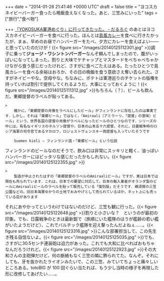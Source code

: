 
+++
date = "2014-01-28 21:41:46 +0000 UTC"
draft = false
title = "ヨコスカネイビーバーガー食ったら晩飯食えなくなった。あと、三笠みにいった"
tags = ["旅行","食べ物"]

+++
<a href="https://blog.daruyanagi.jp/entry/2014/01/28/122457">「YOKOSUKA軍港めぐり」に行ってきたった。 - だるろぐ</a> のあとはヨコスカネイビーバーガーを食べに行った。ほんとは<a href="http://nlab.itmedia.co.jp/nl/articles/1312/06/news137.html">島風カレー</a>を食べに行きたかったが、まぁ、早めのお昼でハンバーガーをたべ、夕方にカレーを食えばよい――と思っていたのだけが！{{< figure src="/images/20140125112301.jpg"  >}}調子に乗って**ジョージ・ワシントンバーガー**なんぞ頼んでしまったので、腹がいっぱいになってしまった。割りと大味でケチャップとマスタードをべちゃべちゃかけながら食う感じだったけれど、さすがに食べごたえはある。たったひとつで島風カレーを食べる余裕はおろか、その日の晩飯を食う意欲さえ奪い去られた。さすがネイビーやな。空母やな。ちなみに、ポテトは軍港巡りのチケットの版権を持っていれば割引で提供してくれるようだ。大事にとっておくように！{{< figure src="/images/20140125111312.jpg"  >}}もちろん（？）、ビールも飲んだ。東郷提督のラベルが貼ってある。

    >
        確かに，「東郷提督の肖像をラベルにしたビール」がフィンランドに存在したのは事実です．しかし，それは「東郷ビール」ではなく，「Amiraali（アミラーリ，「提督」の意味）ビール」という，世界各国の提督の肖像がラベルになったビールのひとつなのです．シリーズの中には，有名なイギリスのネルソン提督や，日本の山本五十六提督，それに，日露戦争時のロシア海軍の司令官であるマカロフ，ロジェストヴェンスキー両提督も入っていたそうです

        Suomen kieli − フィンランド語・「東郷ビール」という伝説
    
フィンランドのビールなのだそうで、飲み口は非常にスッキリと軽く、油っぽいハンバーガーにはピッタリな感じだったかもしれない。{{< figure src="/images/20140125122355.jpg"  >}}<br/>


    >
        製造が中止されたはずの「東郷提督のラベルのAmiraaliビール」ですが，実は日本では現在も売られています．これは，日本での要望に対応して，日本の輸入業者がオランダ製のビールにAmiraaliビールのラベルを貼って販売している「復刻版」だそうです．横須賀の三笠公園などの，旧日本海軍ゆかりの土地でおみやげとして売られているほか，ネット上にも売っている店があります

    
それにあやかってというわけではないのだけど、三笠も観に行った。{{< figure src="/images/20140125122648.jpg"  >}}割りと小さいな？　というのが最初の印象。でも、日露戦争のときは最新鋭で（旅順にいた艦隊のほうが艦齢の若い艦がいたようだけど）、これでバルチック艦隊を迎え撃ったんだよねぇ……。{{< figure src="/images/20140125123316.jpg"  >}}こんな部署担当して、この先生き残る自信ないよ。{{< figure src="/images/20140125125035.jpg"  >}}でも、さすがに30.5センチ連装砲は迫力があった。これでも大和に比べればおもちゃなんだろうけれど。{{< figure src="/images/20140125122923.jpg"  >}}その大和さんの主砲弾だけど、何の脈絡もなく三笠の隣に飾られてた。なんぞ。それにしても、牙を抜かれたライオンみたいで、この三笠、みていてちょっと痛々しいところある。totoBIG が 100 回ぐらい当たれば、もう少し当時の様子を再現した形に改修してあげたい……。


